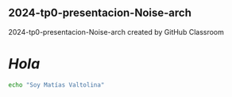 ## 2024-tp0-presentacion-Noise-arch
2024-tp0-presentacion-Noise-arch created by GitHub Classroom

# *Hola*
```bash
echo "Soy Matías Valtolina" 
```
